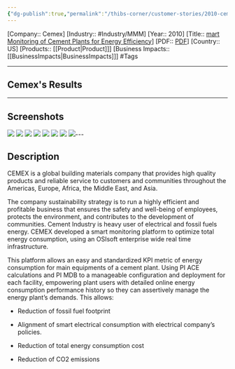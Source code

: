 ```yaml
---
{"dg-publish":true,"permalink":"/thibs-corner/customer-stories/2010-cemex-smart-monitoring-of-cement-plants-for-energy-efficiency/"}
---
```


[Company:: Cemex]
[Industry:: #Industry/MMM]
[Year:: 2010]
[Title:: [mart Monitoring of Cement Plants for Energy Efficiency](https://resources.osisoft.com/presentations/smart-monitoring-of-cement-plants-for-energy-efficiency/)]
[PDF:: [PDF](https://cdn.osisoft.com/corp/en/media/presentations/2010/UsersConference2010/PDF/UC2010_BRS1700_CEMEX_Farrera_Palacios.pdf)]
[Country:: US]
[Products:: [[Product\|Product]]]
[Business Impacts:: [[BusinessImpacts\|BusinessImpacts]]]
#Tags 

---
## Cemex's Results

---
## Screenshots
![](https://i.imgur.com/y3Mr3N5.png)
![](https://i.imgur.com/qzxDsZE.png)
![](https://i.imgur.com/Pi86UfW.png)
![](https://i.imgur.com/Cs4olPF.png)
![](https://i.imgur.com/3jSB29Y.png)
![](https://i.imgur.com/d4Klesn.png)
![](https://i.imgur.com/dKqFTlo.png)
![](https://i.imgur.com/4TuiaoC.png)---
## Description
CEMEX is a global building materials company that provides high quality products and reliable service to customers and communities throughout the Americas, Europe, Africa, the Middle East, and Asia.

The company sustainability strategy is to run a highly efficient and profitable business that ensures the safety and well-being of employees, protects the environment, and contributes to the development of communities. Cement Industry is heavy user of electrical and fossil fuels energy. CEMEX developed a smart monitoring platform to optimize total energy consumption, using an OSIsoft enterprise wide real time infrastructure.

This platform allows an easy and standardized KPI metric of energy consumption for main equipments of a cement plant. Using PI ACE calculations and PI MDB to a manageable configuration and deployment for each facility, empowering plant users with detailed online energy consumption performance history so they can assertively manage the energy plant’s demands. This allows:

- Reduction of fossil fuel footprint

- Alignment of smart electrical consumption with electrical company’s policies.

- Reduction of total energy consumption cost

- Reduction of CO2 emissions